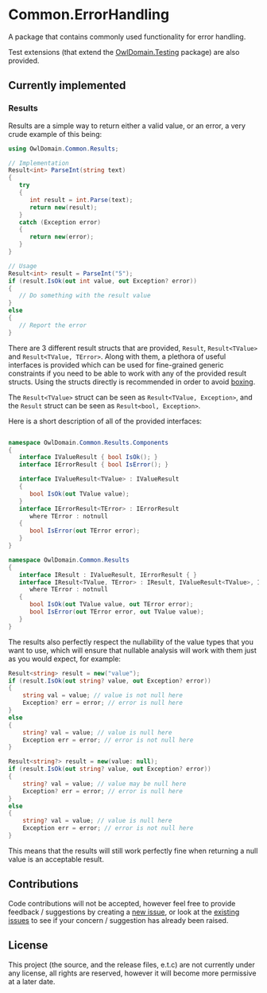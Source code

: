 Common.ErrorHandling
===

A package that contains commonly used functionality for error handling.

Test extensions (that extend the [OwlDomain.Testing](https://github.com/Owl-Domain/Testing) package)
are also provided.



## Currently implemented

### Results

Results are a simple way to return either a valid value, or an error, a very crude example of this being:
```cs
using OwlDomain.Common.Results;

// Implementation
Result<int> ParseInt(string text) 
{
   try 
   {
      int result = int.Parse(text);
      return new(result);
   }
   catch (Exception error) 
   {
      return new(error);
   }
}

// Usage
Result<int> result = ParseInt("5");
if (result.IsOk(out int value, out Exception? error))
{
   // Do something with the result value
}
else
{
   // Report the error
}
```

There are 3 different result structs that are provided, `Result`, `Result<TValue>` and `Result<TValue, TError>`.
Along with them, a plethora of useful interfaces is provided which can be used for fine-grained generic 
constraints if you need to be able to work with any of the provided result structs. Using the structs
directly is recommended in order to avoid 
[boxing](https://learn.microsoft.com/dotnet/csharp/programming-guide/types/boxing-and-unboxing).

The `Result<TValue>` struct can be seen as `Result<TValue, Exception>`, and the `Result` struct
can be seen as `Result<bool, Exception>`.


Here is a short description of all of the provided interfaces:
```cs

namespace OwlDomain.Common.Results.Components
{
   interface IValueResult { bool IsOk(); }
   interface IErrorResult { bool IsError(); }

   interface IValueResult<TValue> : IValueResult 
   {
      bool IsOk(out TValue value); 
   }
   interface IErrorResult<TError> : IErrorResult 
      where TError : notnull
   { 
      bool IsError(out TError error); 
   }
}

namespace OwlDomain.Common.Results
{
   interface IResult : IValueResult, IErrorResult { }
   interface IResult<TValue, TError> : IResult, IValueResult<TValue>, IErrorResult<TError> 
      where TError : notnull
   {
      bool IsOk(out TValue value, out TError error);
      bool IsError(out TError error, out TValue value);
   }
}
```

The results also perfectly respect the nullability of the value types that you want to use,
which will ensure that nullable analysis will work with them just as you would expect, for example:
```cs
Result<string> result = new("value");
if (result.IsOk(out string? value, out Exception? error)) 
{
    string val = value; // value is not null here
    Exception? err = error; // error is null here
}
else
{
    string? val = value; // value is null here
    Exception err = error; // error is not null here
}
```
```cs
Result<string?> result = new(value: null);
if (result.IsOk(out string? value, out Exception? error)) 
{
    string? val = value; // value may be null here
    Exception? err = error; // error is null here
}
else
{
    string? val = value; // value is null here
    Exception err = error; // error is not null here
}
```
This means that the results will still work perfectly fine when returning a null value
is an acceptable result.



## Contributions

Code contributions will not be accepted, however feel free to provide feedback / suggestions 
by creating a [new issue](https://github.com/Owl-Domain/Common.ErrorHandling/issues/new), or look at 
the [existing issues](https://github.com/Owl-Domain/Common.ErrorHandling/issues?q=) to see if your
concern / suggestion has already been raised.



## License

This project (the source, and the release files, e.t.c) are not currently under any license, 
all rights are reserved, however it will become more permissive at a later date.